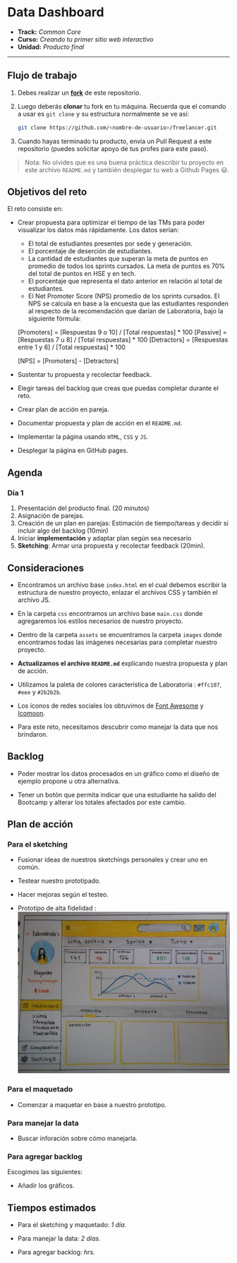 # Data Dashboard

* **Track:** _Common Core_
* **Curso:** _Creando tu primer sitio web interactivo_
* **Unidad:** _Producto final_

***

## Flujo de trabajo

1. Debes realizar un [**fork**](https://gist.github.com/ivandevp/1de47ae69a5e139a6622d78c882e1f74)
   de este repositorio.

2. Luego deberás **clonar** tu fork en tu máquina. Recuerda que el comando a usar
   es `git clone` y su estructura normalmente se ve así:

   ```bash
   git clone https://github.com/<nombre-de-usuario>/freelancer.git
   ```

3. Cuando hayas terminado tu producto, envía un Pull Request a este repositorio
   (puedes solicitar apoyo de tus profes para este paso).

> Nota: No olvides que es una buena práctica describir tu proyecto en este
> archivo `README.md` y también desplegar tu web a Github Pages :smiley:.

## Objetivos del reto

El reto consiste en:

* Crear propuesta para optimizar el tiempo de las TMs para poder visualizar los datos más rápidamente. Los datos serían: 
  * El total de estudiantes presentes por sede y generación.
  * El porcentaje de deserción de estudiantes.
  * La cantidad de estudiantes que superan la meta de puntos en promedio de todos los sprints cursados. La meta de puntos   es 70% del total de puntos en HSE y en tech.
  * El porcentaje que representa el dato anterior en relación al total de estudiantes.
  * El Net Promoter Score (NPS) promedio de los sprints cursados. El NPS se calcula en base a la encuesta que las estudiantes responden al respecto de la recomendación que darían de Laboratoria, bajo la siguiente fórmula:

   [Promoters] = [Respuestas 9 o 10] / [Total respuestas] * 100
   [Passive] = [Respuestas 7 u 8] / [Total respuestas] * 100
   [Detractors] = [Respuestas entre 1 y 6] / [Total respuestas] * 100

   [NPS] = [Promoters] - [Detractors]

* Sustentar tu propuesta y recolectar feedback.
* Elegir tareas del backlog que creas que puedas completar durante el reto.
* Crear plan de acción en pareja.
* Documentar propuesta y plan de acción en el `README.md`.
* Implementar la página usando `HTML`, `CSS` y `JS`.
* Desplegar la página en GitHub pages.

## Agenda

### Día 1

1. Presentación del producto final. (20 minutos)
2. Asignación de parejas.
3. Creación de un plan en parejas: Estimación de tiempo/tareas y decidir si incluir algo
   del backlog (10min)
4. Iniciar **implementación** y adaptar plan según sea necesario
5. **Sketching**: Armar una propuesta y recolectar feedback (20min).


## Consideraciones

* Encontramos un archivo base `index.html` en el cual debemos escribir la
  estructura de nuestro proyecto, enlazar el archivos CSS y también el archivo JS.

* En la carpeta `css` encontramos un archivo base `main.css` donde agregaremos los
  estilos necesarios de nuestro proyecto.

* Dentro de la carpeta `assets` se encuentramos la carpeta `images` donde
  encontramos todas las imágenes necesarias para completar nuestro proyecto.

* **Actualizamos el archivo `README.md`** explicando nuestra propuesta y plan
  de acción.

* Utilizamos la paleta de colores característica de Laboratoria : `#ffc107`, `#eee` y `#2b2b2b`.

* Los íconos de redes sociales los obtuvimos de [Font Awesome](http://fontawesome.io/) y [Icomoon](https://icomoon.io/).

* Para este reto, necesitamos descubrir como manejar la data que nos brindaron. 

## Backlog

* Poder mostrar los datos procesados en un gráfico como el diseño de ejemplo propone u otra alternativa.

* Tener un botón que permita indicar que una estudiante ha salido del Bootcamp y alterar los totales afectados por este cambio.

## Plan de acción

### Para el sketching 

  * Fusionar ideas de nuestros sketchings personales y crear uno en común.
  * Testear nuestro prototipado.
  * Hacer mejoras según el testeo.
  
  * Prototipo de alta fidelidad :
    ![Sketching](assets/images/sketching.jpg)

### Para el maquetado

  * Comenzar a maquetar en base a nuestro prototipo.

### Para manejar la data 

  * Buscar inforación sobre cómo manejarla.

### Para agregar backlog

  Escogimos las siguientes:

  * Añadir los gráficos.


## Tiempos estimados

* Para el sketching y maquetado: *1 día.*

* Para manejar la data: *2 días.*

* Para agregar backlog: *hrs.*